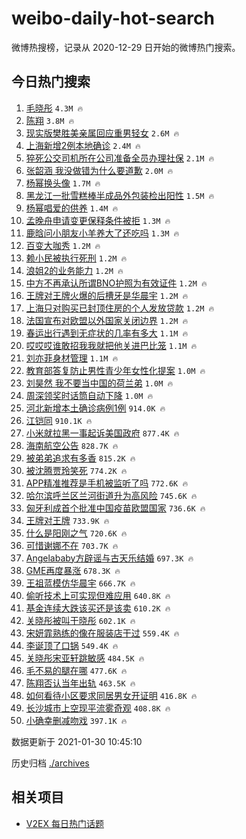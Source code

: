 # weibo-daily-hot-search

微博热搜榜，记录从 2020-12-29 日开始的微博热门搜索。

## 今日热门搜索

<!-- BEGIN -->

1. [毛晓彤](https://s.weibo.com/weibo?q=%E6%AF%9B%E6%99%93%E5%BD%A4&Refer=top) `4.3M 🔥`
1. [陈翔](https://s.weibo.com/weibo?q=%E9%99%88%E7%BF%94&Refer=top) `3.8M 🔥`
1. [现实版樊胜美亲属回应重男轻女](https://s.weibo.com/weibo?q=%23%E7%8E%B0%E5%AE%9E%E7%89%88%E6%A8%8A%E8%83%9C%E7%BE%8E%E4%BA%B2%E5%B1%9E%E5%9B%9E%E5%BA%94%E9%87%8D%E7%94%B7%E8%BD%BB%E5%A5%B3%23&Refer=top) `2.6M 🔥`
1. [上海新增2例本地确诊](https://s.weibo.com/weibo?q=%23%E4%B8%8A%E6%B5%B7%E6%96%B0%E5%A2%9E2%E4%BE%8B%E6%9C%AC%E5%9C%B0%E7%A1%AE%E8%AF%8A%23&Refer=top) `2.4M 🔥`
1. [猝死公交司机所在公司准备全员办理社保](https://s.weibo.com/weibo?q=%23%E7%8C%9D%E6%AD%BB%E5%85%AC%E4%BA%A4%E5%8F%B8%E6%9C%BA%E6%89%80%E5%9C%A8%E5%85%AC%E5%8F%B8%E5%87%86%E5%A4%87%E5%85%A8%E5%91%98%E5%8A%9E%E7%90%86%E7%A4%BE%E4%BF%9D%23&Refer=top) `2.1M 🔥`
1. [张韶涵 我没做错为什么要道歉](https://s.weibo.com/weibo?q=%E5%BC%A0%E9%9F%B6%E6%B6%B5%20%E6%88%91%E6%B2%A1%E5%81%9A%E9%94%99%E4%B8%BA%E4%BB%80%E4%B9%88%E8%A6%81%E9%81%93%E6%AD%89&Refer=top) `2.0M 🔥`
1. [杨幂换头像](https://s.weibo.com/weibo?q=%E6%9D%A8%E5%B9%82%E6%8D%A2%E5%A4%B4%E5%83%8F&Refer=top) `1.7M 🔥`
1. [黑龙江一批雪糕棒半成品外包装检出阳性](https://s.weibo.com/weibo?q=%23%E9%BB%91%E9%BE%99%E6%B1%9F%E4%B8%80%E6%89%B9%E9%9B%AA%E7%B3%95%E6%A3%92%E5%8D%8A%E6%88%90%E5%93%81%E5%A4%96%E5%8C%85%E8%A3%85%E6%A3%80%E5%87%BA%E9%98%B3%E6%80%A7%23&Refer=top) `1.5M 🔥`
1. [杨幂唱爱的供养](https://s.weibo.com/weibo?q=%23%E6%9D%A8%E5%B9%82%E5%94%B1%E7%88%B1%E7%9A%84%E4%BE%9B%E5%85%BB%23&Refer=top) `1.4M 🔥`
1. [孟晚舟申请变更保释条件被拒](https://s.weibo.com/weibo?q=%23%E5%AD%9F%E6%99%9A%E8%88%9F%E7%94%B3%E8%AF%B7%E5%8F%98%E6%9B%B4%E4%BF%9D%E9%87%8A%E6%9D%A1%E4%BB%B6%E8%A2%AB%E6%8B%92%23&Refer=top) `1.3M 🔥`
1. [鹿晗问小朋友小羊养大了还吃吗](https://s.weibo.com/weibo?q=%23%E9%B9%BF%E6%99%97%E9%97%AE%E5%B0%8F%E6%9C%8B%E5%8F%8B%E5%B0%8F%E7%BE%8A%E5%85%BB%E5%A4%A7%E4%BA%86%E8%BF%98%E5%90%83%E5%90%97%23&Refer=top) `1.3M 🔥`
1. [百变大咖秀](https://s.weibo.com/weibo?q=%E7%99%BE%E5%8F%98%E5%A4%A7%E5%92%96%E7%A7%80&Refer=top) `1.2M 🔥`
1. [赖小民被执行死刑](https://s.weibo.com/weibo?q=%23%E8%B5%96%E5%B0%8F%E6%B0%91%E8%A2%AB%E6%89%A7%E8%A1%8C%E6%AD%BB%E5%88%91%23&Refer=top) `1.2M 🔥`
1. [浪姐2的业务能力](https://s.weibo.com/weibo?q=%E6%B5%AA%E5%A7%902%E7%9A%84%E4%B8%9A%E5%8A%A1%E8%83%BD%E5%8A%9B&Refer=top) `1.2M 🔥`
1. [中方不再承认所谓BNO护照为有效证件](https://s.weibo.com/weibo?q=%23%E4%B8%AD%E6%96%B9%E4%B8%8D%E5%86%8D%E6%89%BF%E8%AE%A4%E6%89%80%E8%B0%93BNO%E6%8A%A4%E7%85%A7%E4%B8%BA%E6%9C%89%E6%95%88%E8%AF%81%E4%BB%B6%23&Refer=top) `1.2M 🔥`
1. [王牌对王牌火爆的后槽牙是华晨宇](https://s.weibo.com/weibo?q=%23%E7%8E%8B%E7%89%8C%E5%AF%B9%E7%8E%8B%E7%89%8C%E7%81%AB%E7%88%86%E7%9A%84%E5%90%8E%E6%A7%BD%E7%89%99%E6%98%AF%E5%8D%8E%E6%99%A8%E5%AE%87%23&Refer=top) `1.2M 🔥`
1. [上海只对购买已封顶住房的个人发放贷款](https://s.weibo.com/weibo?q=%23%E4%B8%8A%E6%B5%B7%E5%8F%AA%E5%AF%B9%E8%B4%AD%E4%B9%B0%E5%B7%B2%E5%B0%81%E9%A1%B6%E4%BD%8F%E6%88%BF%E7%9A%84%E4%B8%AA%E4%BA%BA%E5%8F%91%E6%94%BE%E8%B4%B7%E6%AC%BE%23&Refer=top) `1.2M 🔥`
1. [法国宣布对欧盟以外国家关闭边界](https://s.weibo.com/weibo?q=%23%E6%B3%95%E5%9B%BD%E5%AE%A3%E5%B8%83%E5%AF%B9%E6%AC%A7%E7%9B%9F%E4%BB%A5%E5%A4%96%E5%9B%BD%E5%AE%B6%E5%85%B3%E9%97%AD%E8%BE%B9%E7%95%8C%23&Refer=top) `1.2M 🔥`
1. [春运出行遇到无症状的几率有多大](https://s.weibo.com/weibo?q=%23%E6%98%A5%E8%BF%90%E5%87%BA%E8%A1%8C%E9%81%87%E5%88%B0%E6%97%A0%E7%97%87%E7%8A%B6%E7%9A%84%E5%87%A0%E7%8E%87%E6%9C%89%E5%A4%9A%E5%A4%A7%23&Refer=top) `1.1M 🔥`
1. [哎哎哎谁敢招我我就把他关进巴比笼](https://s.weibo.com/weibo?q=%23%E5%93%8E%E5%93%8E%E5%93%8E%E8%B0%81%E6%95%A2%E6%8B%9B%E6%88%91%E6%88%91%E5%B0%B1%E6%8A%8A%E4%BB%96%E5%85%B3%E8%BF%9B%E5%B7%B4%E6%AF%94%E7%AC%BC%23&Refer=top) `1.1M 🔥`
1. [刘亦菲身材管理](https://s.weibo.com/weibo?q=%E5%88%98%E4%BA%A6%E8%8F%B2%E8%BA%AB%E6%9D%90%E7%AE%A1%E7%90%86&Refer=top) `1.1M 🔥`
1. [教育部答复防止男性青少年女性化提案](https://s.weibo.com/weibo?q=%23%E6%95%99%E8%82%B2%E9%83%A8%E7%AD%94%E5%A4%8D%E9%98%B2%E6%AD%A2%E7%94%B7%E6%80%A7%E9%9D%92%E5%B0%91%E5%B9%B4%E5%A5%B3%E6%80%A7%E5%8C%96%E6%8F%90%E6%A1%88%23&Refer=top) `1.0M 🔥`
1. [刘昊然 我不要当中国的荷兰弟](https://s.weibo.com/weibo?q=%E5%88%98%E6%98%8A%E7%84%B6%20%E6%88%91%E4%B8%8D%E8%A6%81%E5%BD%93%E4%B8%AD%E5%9B%BD%E7%9A%84%E8%8D%B7%E5%85%B0%E5%BC%9F&Refer=top) `1.0M 🔥`
1. [周深领奖时话筒自动下降](https://s.weibo.com/weibo?q=%23%E5%91%A8%E6%B7%B1%E9%A2%86%E5%A5%96%E6%97%B6%E8%AF%9D%E7%AD%92%E8%87%AA%E5%8A%A8%E4%B8%8B%E9%99%8D%23&Refer=top) `1.0M 🔥`
1. [河北新增本土确诊病例1例](https://s.weibo.com/weibo?q=%23%E6%B2%B3%E5%8C%97%E6%96%B0%E5%A2%9E%E6%9C%AC%E5%9C%9F%E7%A1%AE%E8%AF%8A%E7%97%85%E4%BE%8B1%E4%BE%8B%23&Refer=top) `914.0K 🔥`
1. [江铠同](https://s.weibo.com/weibo?q=%E6%B1%9F%E9%93%A0%E5%90%8C&Refer=top) `910.1K 🔥`
1. [小米就拉黑一事起诉美国政府](https://s.weibo.com/weibo?q=%23%E5%B0%8F%E7%B1%B3%E5%B0%B1%E6%8B%89%E9%BB%91%E4%B8%80%E4%BA%8B%E8%B5%B7%E8%AF%89%E7%BE%8E%E5%9B%BD%E6%94%BF%E5%BA%9C%23&Refer=top) `877.4K 🔥`
1. [海南航空公告](https://s.weibo.com/weibo?q=%E6%B5%B7%E5%8D%97%E8%88%AA%E7%A9%BA%E5%85%AC%E5%91%8A&Refer=top) `828.7K 🔥`
1. [被弟弟追求有多香](https://s.weibo.com/weibo?q=%23%E8%A2%AB%E5%BC%9F%E5%BC%9F%E8%BF%BD%E6%B1%82%E6%9C%89%E5%A4%9A%E9%A6%99%23&Refer=top) `815.2K 🔥`
1. [被沈腾贾玲笑死](https://s.weibo.com/weibo?q=%E8%A2%AB%E6%B2%88%E8%85%BE%E8%B4%BE%E7%8E%B2%E7%AC%91%E6%AD%BB&Refer=top) `774.2K 🔥`
1. [APP精准推荐是手机被监听了吗](https://s.weibo.com/weibo?q=%23APP%E7%B2%BE%E5%87%86%E6%8E%A8%E8%8D%90%E6%98%AF%E6%89%8B%E6%9C%BA%E8%A2%AB%E7%9B%91%E5%90%AC%E4%BA%86%E5%90%97%23&Refer=top) `772.6K 🔥`
1. [哈尔滨呼兰区兰河街道升为高风险](https://s.weibo.com/weibo?q=%23%E5%93%88%E5%B0%94%E6%BB%A8%E5%91%BC%E5%85%B0%E5%8C%BA%E5%85%B0%E6%B2%B3%E8%A1%97%E9%81%93%E5%8D%87%E4%B8%BA%E9%AB%98%E9%A3%8E%E9%99%A9%23&Refer=top) `745.6K 🔥`
1. [匈牙利成首个批准中国疫苗欧盟国家](https://s.weibo.com/weibo?q=%E5%8C%88%E7%89%99%E5%88%A9%E6%88%90%E9%A6%96%E4%B8%AA%E6%89%B9%E5%87%86%E4%B8%AD%E5%9B%BD%E7%96%AB%E8%8B%97%E6%AC%A7%E7%9B%9F%E5%9B%BD%E5%AE%B6&Refer=top) `736.6K 🔥`
1. [王牌对王牌](https://s.weibo.com/weibo?q=%E7%8E%8B%E7%89%8C%E5%AF%B9%E7%8E%8B%E7%89%8C&Refer=top) `733.9K 🔥`
1. [什么是阳刚之气](https://s.weibo.com/weibo?q=%23%E4%BB%80%E4%B9%88%E6%98%AF%E9%98%B3%E5%88%9A%E4%B9%8B%E6%B0%94%23&Refer=top) `720.6K 🔥`
1. [可惜谢娜不在](https://s.weibo.com/weibo?q=%23%E5%8F%AF%E6%83%9C%E8%B0%A2%E5%A8%9C%E4%B8%8D%E5%9C%A8%23&Refer=top) `703.7K 🔥`
1. [Angelababy方辟谣与古天乐结婚](https://s.weibo.com/weibo?q=%23Angelababy%E6%96%B9%E8%BE%9F%E8%B0%A3%E4%B8%8E%E5%8F%A4%E5%A4%A9%E4%B9%90%E7%BB%93%E5%A9%9A%23&Refer=top) `697.3K 🔥`
1. [GME再度暴涨](https://s.weibo.com/weibo?q=GME%E5%86%8D%E5%BA%A6%E6%9A%B4%E6%B6%A8&Refer=top) `678.3K 🔥`
1. [王祖蓝模仿华晨宇](https://s.weibo.com/weibo?q=%23%E7%8E%8B%E7%A5%96%E8%93%9D%E6%A8%A1%E4%BB%BF%E5%8D%8E%E6%99%A8%E5%AE%87%23&Refer=top) `666.7K 🔥`
1. [偷听技术上可实现但难应用](https://s.weibo.com/weibo?q=%E5%81%B7%E5%90%AC%E6%8A%80%E6%9C%AF%E4%B8%8A%E5%8F%AF%E5%AE%9E%E7%8E%B0%E4%BD%86%E9%9A%BE%E5%BA%94%E7%94%A8&Refer=top) `640.8K 🔥`
1. [基金连续大跌该买还是该卖](https://s.weibo.com/weibo?q=%23%E5%9F%BA%E9%87%91%E8%BF%9E%E7%BB%AD%E5%A4%A7%E8%B7%8C%E8%AF%A5%E4%B9%B0%E8%BF%98%E6%98%AF%E8%AF%A5%E5%8D%96%23&Refer=top) `610.2K 🔥`
1. [关晓彤被叫干晓彤](https://s.weibo.com/weibo?q=%E5%85%B3%E6%99%93%E5%BD%A4%E8%A2%AB%E5%8F%AB%E5%B9%B2%E6%99%93%E5%BD%A4&Refer=top) `602.1K 🔥`
1. [宋妍霏熟练的像在服装店干过](https://s.weibo.com/weibo?q=%23%E5%AE%8B%E5%A6%8D%E9%9C%8F%E7%86%9F%E7%BB%83%E7%9A%84%E5%83%8F%E5%9C%A8%E6%9C%8D%E8%A3%85%E5%BA%97%E5%B9%B2%E8%BF%87%23&Refer=top) `559.4K 🔥`
1. [李诞顶了口锅](https://s.weibo.com/weibo?q=%23%E6%9D%8E%E8%AF%9E%E9%A1%B6%E4%BA%86%E5%8F%A3%E9%94%85%23&Refer=top) `549.4K 🔥`
1. [关晓彤宋亚轩跳敏感](https://s.weibo.com/weibo?q=%23%E5%85%B3%E6%99%93%E5%BD%A4%E5%AE%8B%E4%BA%9A%E8%BD%A9%E8%B7%B3%E6%95%8F%E6%84%9F%23&Refer=top) `484.5K 🔥`
1. [毛不易的腿在哪](https://s.weibo.com/weibo?q=%23%E6%AF%9B%E4%B8%8D%E6%98%93%E7%9A%84%E8%85%BF%E5%9C%A8%E5%93%AA%23&Refer=top) `477.6K 🔥`
1. [陈翔否认当年出轨](https://s.weibo.com/weibo?q=%23%E9%99%88%E7%BF%94%E5%90%A6%E8%AE%A4%E5%BD%93%E5%B9%B4%E5%87%BA%E8%BD%A8%23&Refer=top) `463.5K 🔥`
1. [如何看待小区要求同居男女开证明](https://s.weibo.com/weibo?q=%23%E5%A6%82%E4%BD%95%E7%9C%8B%E5%BE%85%E5%B0%8F%E5%8C%BA%E8%A6%81%E6%B1%82%E5%90%8C%E5%B1%85%E7%94%B7%E5%A5%B3%E5%BC%80%E8%AF%81%E6%98%8E%23&Refer=top) `416.8K 🔥`
1. [长沙城市上空现平流雾奇观](https://s.weibo.com/weibo?q=%23%E9%95%BF%E6%B2%99%E5%9F%8E%E5%B8%82%E4%B8%8A%E7%A9%BA%E7%8E%B0%E5%B9%B3%E6%B5%81%E9%9B%BE%E5%A5%87%E8%A7%82%23&Refer=top) `408.8K 🔥`
1. [小确幸删减吻戏](https://s.weibo.com/weibo?q=%E5%B0%8F%E7%A1%AE%E5%B9%B8%E5%88%A0%E5%87%8F%E5%90%BB%E6%88%8F&Refer=top) `397.1K 🔥`

数据更新于 2021-01-30 10:45:10

<!-- END -->

历史归档 [./archives](./archives)

## 相关项目

- [V2EX 每日热门话题](https://github.com/realLeonardo/v2ex-daily-hot-topic)
